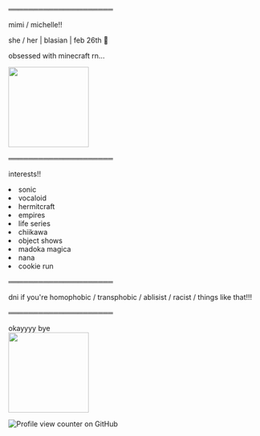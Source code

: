 ═════════════════════ <br>

mimi / michelle!!

she / her | blasian | feb 26th 🎂

obsessed with minecraft rn...

<img style="height:160px;" src="https://static.wikia.nocookie.net/sonic/images/6/64/Amy_1.png/revision/latest/scale-to-width-down/1000?cb=20220105233914">

═════════════════════

interests!!
<li>sonic</li>
<li>vocaloid</li>
<li>hermitcraft</li>
<li>empires</li>
<li>life series</li>
<li>chiikawa</li>
<li>object shows</li>
<li>madoka magica</li>
<li>nana</li>
<li>cookie run</li>

═════════════════════

dni if you're homophobic / transphobic / ablisist / racist / things like that!!!

═════════════════════

okayyyy bye <br>
<img style="height:160px;" src="https://static.wikia.nocookie.net/sonic/images/c/ca/SonicAdventure2_Art2D_AmyRose.png/revision/latest/scale-to-width-down/1000?cb=20230731190733">

![Profile view counter on GitHub](https://komarev.com/ghpvc/?username=mimiforevar3000)

